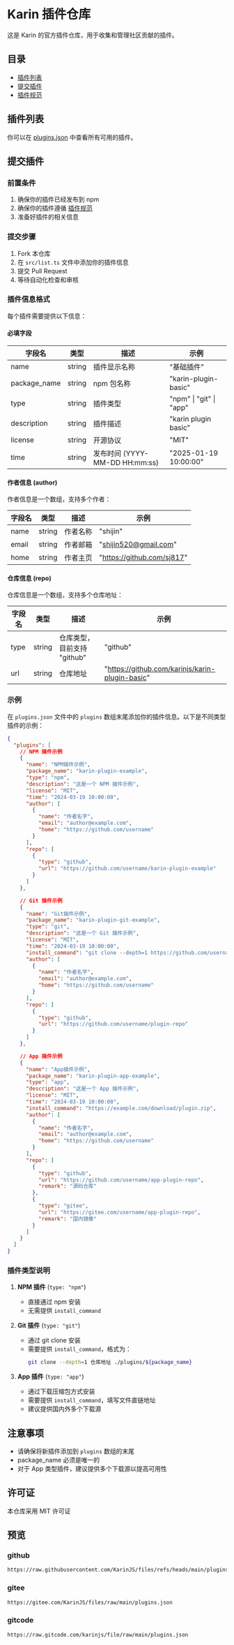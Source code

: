 # Karin 插件仓库

这是 Karin 的官方插件仓库，用于收集和管理社区贡献的插件。

## 目录

- [插件列表](#插件列表)
- [提交插件](#提交插件)
- [插件规范](#插件规范)

## 插件列表

你可以在 [plugins.json](./plugins.json) 中查看所有可用的插件。

## 提交插件

### 前置条件

1. 确保你的插件已经发布到 npm
2. 确保你的插件遵循 [插件规范](#插件规范)
3. 准备好插件的相关信息

### 提交步骤

1. Fork 本仓库
2. 在 `src/list.ts` 文件中添加你的插件信息
3. 提交 Pull Request
4. 等待自动化检查和审核

### 插件信息格式

每个插件需要提供以下信息：

#### 必填字段

| 字段名       | 类型   | 描述                           | 示例                     |
| ------------ | ------ | ------------------------------ | ------------------------ |
| name         | string | 插件显示名称                   | "基础插件"               |
| package_name | string | npm 包名称                     | "karin-plugin-basic"     |
| type         | string | 插件类型                       | "npm"  \| "git" \| "app" |
| description  | string | 插件描述                       | "karin plugin basic"     |
| license      | string | 开源协议                       | "MIT"                    |
| time         | string | 发布时间 (YYYY-MM-DD HH:mm:ss) | "2025-01-19 10:00:00"    |

#### 作者信息 (author)

作者信息是一个数组，支持多个作者：

| 字段名 | 类型   | 描述     | 示例                         |
| ------ | ------ | -------- | ---------------------------- |
| name   | string | 作者名称 | "shijin"                     |
| email  | string | 作者邮箱 | "<shijin520@gmail.com>"      |
| home   | string | 作者主页 | "<https://github.com/sj817>" |

#### 仓库信息 (repo)

仓库信息是一个数组，支持多个仓库地址：

| 字段名 | 类型   | 描述                        | 示例                                              |
| ------ | ------ | --------------------------- | ------------------------------------------------- |
| type   | string | 仓库类型，目前支持 "github" | "github"                                          |
| url    | string | 仓库地址                    | "<https://github.com/karinjs/karin-plugin-basic>" |

### 示例

在 `plugins.json` 文件中的 `plugins` 数组末尾添加你的插件信息。以下是不同类型插件的示例：

```json
{
  "plugins": [
    // NPM 插件示例
    {
      "name": "NPM插件示例",
      "package_name": "karin-plugin-example",
      "type": "npm",
      "description": "这是一个 NPM 插件示例",
      "license": "MIT",
      "time": "2024-03-19 10:00:00",
      "author": [
        {
          "name": "作者名字",
          "email": "author@example.com",
          "home": "https://github.com/username"
        }
      ],
      "repo": [
        {
          "type": "github",
          "url": "https://github.com/username/karin-plugin-example"
        }
      ]
    },

    // Git 插件示例
    {
      "name": "Git插件示例",
      "package_name": "karin-plugin-git-example",
      "type": "git",
      "description": "这是一个 Git 插件示例",
      "license": "MIT",
      "time": "2024-03-19 10:00:00",
      "install_command": "git clone --depth=1 https://github.com/username/plugin-repo.git ./plugins/karin-plugin-git-example",
      "author": [
        {
          "name": "作者名字",
          "email": "author@example.com",
          "home": "https://github.com/username"
        }
      ],
      "repo": [
        {
          "type": "github",
          "url": "https://github.com/username/plugin-repo"
        }
      ]
    },

    // App 插件示例
    {
      "name": "App插件示例",
      "package_name": "karin-plugin-app-example",
      "type": "app",
      "description": "这是一个 App 插件示例",
      "license": "MIT",
      "time": "2024-03-19 10:00:00",
      "install_command": "https://example.com/download/plugin.zip",
      "author": [
        {
          "name": "作者名字",
          "email": "author@example.com",
          "home": "https://github.com/username"
        }
      ],
      "repo": [
        {
          "type": "github",
          "url": "https://github.com/username/app-plugin-repo",
          "remark": "源码仓库"
        },
        {
          "type": "gitee",
          "url": "https://gitee.com/username/app-plugin-repo",
          "remark": "国内镜像"
        }
      ]
    }
  ]
}
```

### 插件类型说明

1. **NPM 插件** (`type: "npm"`)
   - 直接通过 npm 安装
   - 无需提供 `install_command`

2. **Git 插件** (`type: "git"`)
   - 通过 git clone 安装
   - 需要提供 `install_command`，格式为：
     ```bash
     git clone --depth=1 仓库地址 ./plugins/${package_name}
     ```

3. **App 插件** (`type: "app"`)
   - 通过下载压缩包方式安装
   - 需要提供 `install_command`，填写文件直链地址
   - 建议提供国内外多个下载源

## 注意事项

- 请确保将新插件添加到 `plugins` 数组的末尾
- package_name 必须是唯一的
- 对于 App 类型插件，建议提供多个下载源以提高可用性

## 许可证

本仓库采用 MIT 许可证

## 预览

### github

```bash
https://raw.githubusercontent.com/KarinJS/files/refs/heads/main/plugins.json
```

### gitee

```bash
https://gitee.com/KarinJS/files/raw/main/plugins.json
```

### gitcode

```bash
https://raw.gitcode.com/karinjs/file/raw/main/plugins.json
```
